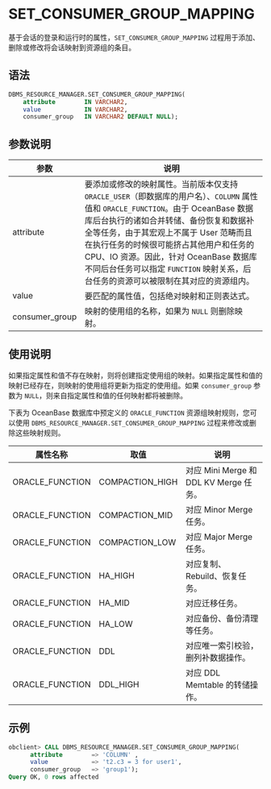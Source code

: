 # SET_CONSUMER_GROUP_MAPPING 

基于会话的登录和运行时的属性，`SET_CONSUMER_GROUP_MAPPING` 过程用于添加、删除或修改将会话映射到资源组的条目。

## 语法 

```sql
DBMS_RESOURCE_MANAGER.SET_CONSUMER_GROUP_MAPPING(
    attribute        IN VARCHAR2, 
    value            IN VARCHAR2, 
    consumer_group   IN VARCHAR2 DEFAULT NULL);
```

## 参数说明 

|       参数      |      说明          |
|----------------|---------------------|
| attribute      | 要添加或修改的映射属性。当前版本仅支持 `ORACLE_USER`（即数据库的用户名）、`COLUMN` 属性值和 `ORACLE_FUNCTION`。由于 OceanBase 数据库后台执行的诸如合并转储、备份恢复和数据补全等任务，由于其宏观上不属于 User 范畴而且在执行任务的时候很可能挤占其他用户和任务的 CPU、IO 资源。因此，针对 OceanBase 数据库不同后台任务可以指定 `FUNCTION` 映射关系，后台任务的资源可以被限制在其对应的资源组内。  |
| value          | 要匹配的属性值，包括绝对映射和正则表达式。  |
| consumer_group | 映射的使用组的名称，如果为 `NULL` 则删除映射。  |


## 使用说明 

如果指定属性和值不存在映射，则将创建指定使用组的映射。如果指定属性和值的映射已经存在，则映射的使用组将更新为指定的使用组。如果 `consumer_group` 参数为 `NULL`，则来自指定属性和值的任何映射都将被删除。


下表为 OceanBase 数据库中预定义的 `ORACLE_FUNCTION` 资源组映射规则，您可以使用 `DBMS_RESOURCE_MANAGER.SET_CONSUMER_GROUP_MAPPING` 过程来修改或删除这些映射规则。

| 属性名称 | 取值 | 说明 |
| --- | --- | --- |
| ORACLE_FUNCTION |  COMPACTION_HIGH   | 对应 Mini Merge 和 DDL KV Merge 任务。  |
| ORACLE_FUNCTION |  COMPACTION_MID   | 对应 Minor Merge  任务。 |
| ORACLE_FUNCTION |  COMPACTION_LOW   | 对应 Major Merge 任务。  |
| ORACLE_FUNCTION |  HA_HIGH   | 对应复制、Rebuild、恢复任务。   |
| ORACLE_FUNCTION |  HA_MID   | 对应迁移任务。 |
| ORACLE_FUNCTION |  HA_LOW   | 对应备份、备份清理等任务。   |
| ORACLE_FUNCTION |  DDL   | 对应唯一索引校验，删列补数据操作。   |
| ORACLE_FUNCTION |  DDL_HIGH   | 对应 DDL Memtable 的转储操作。  |



## 示例 

```sql
obclient> CALL DBMS_RESOURCE_MANAGER.SET_CONSUMER_GROUP_MAPPING(
      attribute        => 'COLUMN' ,
      value            => 't2.c3 = 3 for user1',
      consumer_group   => 'group1');
Query OK, 0 rows affected 
```